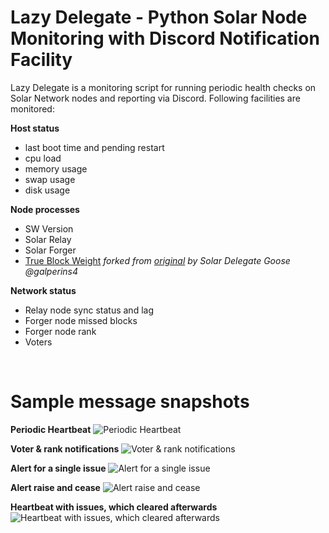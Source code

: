# Lazy Delegate - Python Solar Node Monitoring with Discord Notification Facility

Lazy Delegate is a monitoring script for running periodic health checks on Solar Network nodes and reporting via Discord. Following facilities are monitored:

__**Host status**__
- last boot time and pending restart
- cpu load
- memory usage
- swap usage
- disk usage

__**Node processes**__
- SW Version
- Solar Relay
- Solar Forger
- [True Block Weight](https://github.com/osrn/core2_tbw) _forked from [original](https://github.com/galperins4/core2_tbw) by Solar Delegate Goose @galperins4_

__**Network status**__
- Relay node sync status and lag
- Forger node missed blocks
- Forger node rank
- Voters

<br>

# Sample message snapshots
**Periodic Heartbeat** ![Periodic Heartbeat](/img/notif-sample-01.png?raw=true)

**Voter & rank notifications** ![Voter & rank notifications](/img/notif-sample-02.png?raw=true)

**Alert for a single issue** ![Alert for a single issue](/img/notif-sample-04.png?raw=true)

**Alert raise and cease** ![Alert raise and cease](/img/notif-sample-03.png?raw=true)

**Heartbeat with issues, which cleared afterwards** ![Heartbeat with issues, which cleared afterwards](/img/notif-sample-05.png?raw=true)
